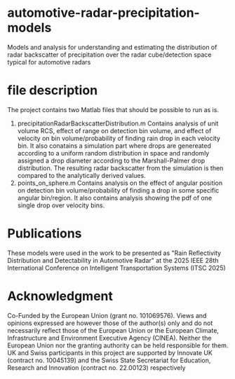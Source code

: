 # automotive-radar-precipitation-models
Models and analysis for understanding and estimating the distribution of radar backscatter of precipitation over the radar cube/detection space typical for automotive radars
# file description
The project contains two Matlab files that should be possible to run as is.
1. precipitationRadarBackscatterDistribution.m
Contains analysis of unit volume RCS, effect of range on detection bin volume, and effect of velocity on bin volume/probability of finding rain drop in each velocity bin. It also conatains a simulation part where drops are genereated according to a uniform random distribution in space and randomly assigned a drop diameter according to the Marshall-Palmer drop distribution. The resulting radar backscatter from the simulation is then compared to the analytically derived values.
2. points_on_sphere.m
Contains analysis on the effect of angular position on detection bin volume/probability of finding a drop in some specific angular bin/region. It also contains analysis showing the pdf of one single drop over velocity bins.

# Publications 
These models were used in the work to be presented as "Rain Reflectivity Distribution and Detectability in Automotive Radar" at the 2025 IEEE 28th International Conference on Intelligent Transportation Systems (ITSC 2025)

# Acknowledgment
Co-Funded by the European Union (grant no. 101069576). Views and opinions expressed are however those
of the author(s) only and do not necessarily reflect those of the European Union or the European Climate,
Infrastructure and Environment Executive Agency (CINEA). Neither the European Union nor the granting
authority can be held responsible for them. UK and Swiss participants in this project are supported by Innovate
UK (contract no. 10045139) and the Swiss State Secretariat for Education, Research and Innovation (contract
no. 22.00123) respectively
